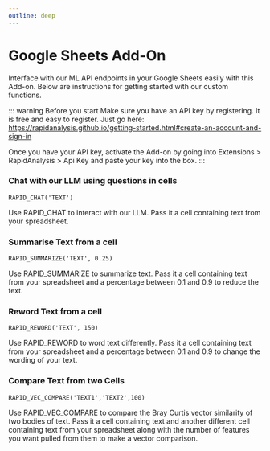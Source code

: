 ```yaml
---
outline: deep
---
```


# Google Sheets Add-On

Interface with our ML API endpoints in your Google Sheets easily with this Add-on. Below are instructions for getting started with our custom functions.

::: warning Before you start
Make sure you have an API key by registering. It is free and easy to register. Just go here:
https://rapidanalysis.github.io/getting-started.html#create-an-account-and-sign-in

Once you have your API key, activate the Add-on by going into Extensions > RapidAnalysis > Api Key and paste your key into the box.
:::

### Chat with our LLM using questions in cells

`RAPID_CHAT('TEXT')`

Use RAPID_CHAT to interact with our LLM. Pass it a cell containing text from your spreadsheet. 

### Summarise Text from a cell

`RAPID_SUMMARIZE('TEXT', 0.25)`

Use RAPID_SUMMARIZE to summarize text. Pass it a cell containing text from your spreadsheet and a percentage between 0.1 and 0.9 to reduce the text. 

### Reword Text from a cell

`RAPID_REWORD('TEXT', 150)`

Use RAPID_REWORD to word text differently. Pass it a cell containing text from your spreadsheet and a percentage between 0.1 and 0.9 to change the wording of your text.

### Compare Text from two Cells

`RAPID_VEC_COMPARE('TEXT1','TEXT2',100)`

Use RAPID_VEC_COMPARE to compare the Bray Curtis vector similarity of two bodies of text. Pass it a cell containing text and another different cell containing text from your spreadsheet along with the number of features you want pulled from them to make a vector comparison. 


